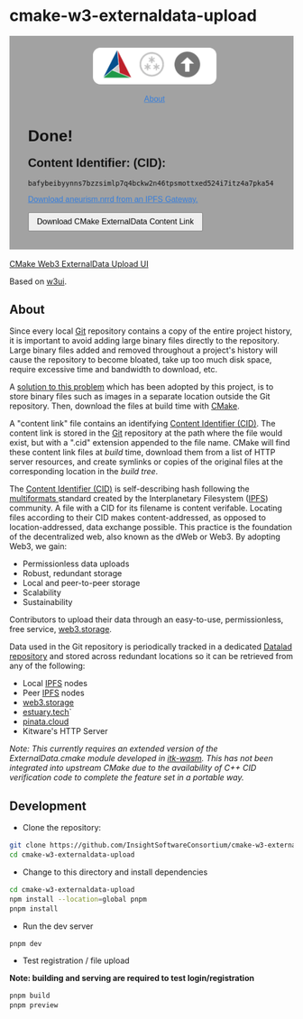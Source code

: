 # cmake-w3-externaldata-upload

[![screenshot](./screenshot.png)](https://cmake-w3-externaldata-upload.on.fleek.co/)

[CMake Web3 ExternalData Upload UI](https://cmake-w3-externaldata-upload.on.fleek.co/)

Based on [w3ui](https://github.com/web3-storage/w3ui).

## About

Since every local [Git](https://git-scm.com/) repository contains a copy
of the entire project history, it is important to avoid adding large
binary files directly to the repository. Large binary files added and
removed throughout a project\'s history will cause the repository to
become bloated, take up too much disk space, require excessive time and
bandwidth to download, etc.

A [solution to this
problem](https://blog.kitware.com/cmake-externaldata-using-large-files-with-distributed-version-control/)
which has been adopted by this project, is to store binary files such as
images in a separate location outside the Git repository. Then, download
the files at build time with [CMake](https://cmake.org/).

A \"content link\" file contains an identifying [Content Identifier
(CID)](https://proto.school/anatomy-of-a-cid). The content link is
stored in the [Git](https://git-scm.com/) repository at the path where
the file would exist, but with a \".cid\" extension appended to the file
name. CMake will find these content link files at *build* time, download
them from a list of HTTP server resources, and create symlinks or copies of
the original files at the corresponding location in the *build tree*.

The [Content Identifier (CID)](https://proto.school/anatomy-of-a-cid) is
self-describing hash following the [multiformats
](https://multiformats.io/) standard created by the Interplanetary
Filesystem ([IPFS](https://ipfs.io/)) community. A file with a CID for
its filename is content verifable. Locating files according to their CID
makes content-addressed, as opposed to location-addressed, data exchange
possible. This practice is the foundation of the decentralized web, also
known as the dWeb or Web3. By adopting Web3, we gain:

-   Permissionless data uploads
-   Robust, redundant storage
-   Local and peer-to-peer storage
-   Scalability
-   Sustainability

Contributors to upload their data through an easy-to-use,
permissionless, free service, [web3.storage](https://web3.storage/).

Data used in the Git repository is periodically tracked in a
dedicated [Datalad
repository](https://datalad.org)
and stored across redundant locations so it can be retrieved from any of
the following:

-   Local [IPFS](https://ipfs.io/) nodes
-   Peer [IPFS](https://ipfs.io/) nodes
-   [web3.storage](https://web3.storage/)
-   [estuary.tech](https://estuary.tech)\`
-   [pinata.cloud](https://pinata.cloud)
-   Kitware\'s HTTP Server

*Note: This currently requires an extended version of the ExternalData.cmake module developed in [itk-wasm](https://github.com/InsightSoftwareConsortium/itk-wasm). This has not been integrated into upstream CMake due to the availability of C++ CID verification code to complete the feature set in a
portable way.* 

## Development

- Clone the repository:

```sh
git clone https://github.com/InsightSoftwareConsortium/cmake-w3-externaldata-upload
cd cmake-w3-externaldata-upload
```

- Change to this directory and install dependencies

```sh
cd cmake-w3-externaldata-upload
npm install --location=global pnpm
pnpm install
```

- Run the dev server

```sh
pnpm dev
```

- Test registration / file upload

**Note: building and serving are required to test login/registration**

```sh
pnpm build
pnpm preview
```
